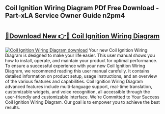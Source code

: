 ## Coil Ignition Wiring Diagram PDf Free Download - Part-xLA Service Owner Guide n2pm4

# <h2><a href="http://dfsnz0.blite.top/?on=Coil+Ignition+Wiring+Diagram">🔗Download New 👉🔴 Coil Ignition Wiring Diagram</a></h2>

[![Coil Ignition Wiring Diagram download](https://i.imgur.com/lujVjoI.png)](http://dfsnz0.blite.top/?on=Coil+Ignition+Wiring+Diagram)
Your new Coil Ignition Wiring Diagram is designed to make your life easier. This user manual shows you how to install, operate, and maintain your product for optimal performance. To ensure a successful experience with your new Coil Ignition Wiring Diagram, we recommend reading this user manual carefully. It contains detailed information on product setup, usage instructions, and an overview of the various features and capabilities. Coil Ignition Wiring Diagram advanced features include multi-language support, real-time translation, customizable widgets, and voice recognition, all accessible through the user-friendly and customizable interface. We're Committed to Your Success Coil Ignition Wiring Diagram. Our goal is to empower you to achieve the best results.
